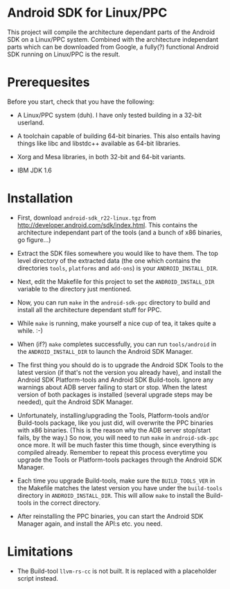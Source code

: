 
Android SDK for Linux/PPC
=========================

This project will compile the architecture dependant parts of the
Android SDK on a Linux/PPC system.  Combined with the architecture
independant parts which can be downloaded from Google, a fully(?)
functional Android SDK running on Linux/PPC is the result.


Prerequesites
=============

Before you start, check that you have the following:

* A Linux/PPC system (duh).  I have only tested building in a 32-bit userland.

* A toolchain capable of building 64-bit binaries.  This also entails having
  things like libc and libstdc++ available as 64-bit libraries.

* Xorg and Mesa libraries, in both 32-bit and 64-bit variants.

* IBM JDK 1.6


Installation
============

* First, download `android-sdk_r22-linux.tgz` from
  <http://developer.android.com/sdk/index.html>.  This contains the
  architecture independant part of the tools (and a bunch of x86 binaries,
  go figure...)

* Extract the SDK files somewhere you would like to have them.  The top level
  directory of the extracted data (the one which contains the directories
  `tools`, `platforms` and `add-ons`) is your `ANDROID_INSTALL_DIR`.

* Next, edit the Makefile for this project to set the `ANDROID_INSTALL_DIR`
  variable to the directory just mentioned.

* Now, you can run `make` in the `android-sdk-ppc` directory to build and
  install all the architecture dependant stuff for PPC.

* While `make` is running, make yourself a nice cup of tea, it takes quite
  a while.  :-)

* When (if?) `make` completes successfully, you can run `tools/android`
  in the `ANDROID_INSTALL_DIR` to launch the Android SDK Manager.

* The first thing you should do is to upgrade the Android SDK Tools to the
  latest version (if that's not the version you already have), and install
  the Android SDK Platform-tools and Android SDK Build-tools.  Ignore any
  warnings about ADB server failing to start or stop.  When the latest
  version of both packages is installed (several upgrade steps may be needed),
  quit the Android SDK Manager.

* Unfortunately, installing/upgrading the Tools, Platform-tools  and/or
  Build-tools package, like you just did, will overwrite the PPC binaries
  with x86 binaries.  (This is  the reason why the ADB server stop/start
  fails, by the way.)  So now,  you will need to run `make` in
  `android-sdk-ppc` once more.  It will be much faster this time though,
  since everything is compiled already.  Remember to repeat this process
  everytime you upgrade the Tools or Platform-tools packages through the
  Android SDK Manager.

* Each time you upgrade Build-tools, make sure the `BUILD_TOOLS_VER` in
  the Makefile matches the latest version you have under the `build-tools`
  directory in `ANDROID_INSTALL_DIR`.  This will allow `make` to install
  the Build-tools in the correct directory.

* After reinstalling the PPC binaries, you can start the Android SDK Manager
  again, and install the API:s etc. you need.


Limitations
===========

* The Build-tool `llvm-rs-cc` is not built.  It is replaced with a
  placeholder script instead.

